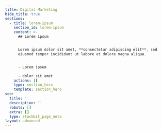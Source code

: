 ```yaml
---
title: Digital Marketing
hide_title: true
sections:
  - title: lorem-ipsum
    section_id: lorem-ipsum
    content: >-
      ## Lorem ipsum


      Lorem ipsum dolor sit amet, **consectetur adipiscing elit**, sed do
      eiusmod tempor incididunt ut labore et dolore magna aliqua.


      - Lorem ipsum

      - dolor sit amet
    actions: []
    type: section_hero
    template: section_hero
seo:
  title: ''
  description: ''
  robots: []
  extra: []
  type: stackbit_page_meta
layout: advanced
---
```

